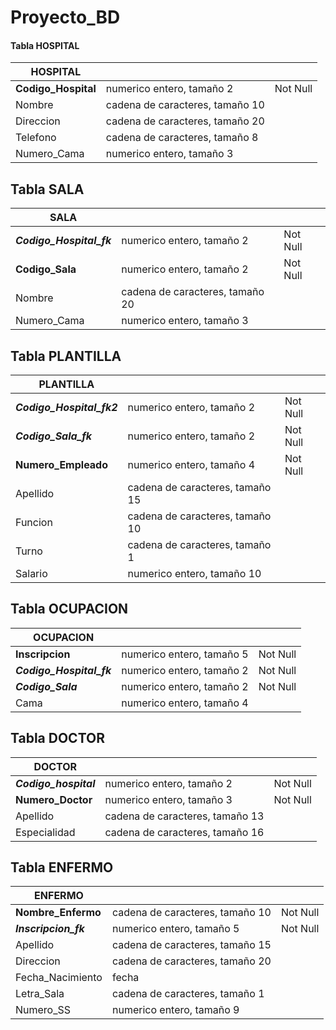 # Proyecto_BD

#### Tabla HOSPITAL

| HOSPITAL            |                                 |          |
|---------------------|---------------------------------|----------|
| **Codigo_Hospital** | numerico entero, tamaño 2       | Not Null |
| Nombre              | cadena de caracteres, tamaño 10 |          |
| Direccion           | cadena de caracteres, tamaño 20 |          |
| Telefono            | cadena de caracteres, tamaño 8  |          |
| Numero_Cama         | numerico entero, tamaño 3       |          |

## Tabla SALA

| SALA                     |                                 |          |
|--------------------------|---------------------------------|----------|
| **_Codigo_Hospital_fk_** | numerico entero, tamaño 2       | Not Null |
| **Codigo_Sala**          | numerico entero, tamaño 2       | Not Null |
| Nombre                   | cadena de caracteres, tamaño 20 |          |
| Numero_Cama              | numerico entero, tamaño 3       |          |

## Tabla PLANTILLA

| PLANTILLA                 |                                 |          |
|---------------------------|---------------------------------|----------|
| **_Codigo_Hospital_fk2_** | numerico entero, tamaño 2       | Not Null |
| **_Codigo_Sala_fk_**      | numerico entero, tamaño 2       | Not Null |
| **Numero_Empleado**       | numerico entero, tamaño 4       | Not Null |
| Apellido                  | cadena de caracteres, tamaño 15 |          |
| Funcion                   | cadena de caracteres, tamaño 10 |          |
| Turno                     | cadena de caracteres, tamaño 1  |          |
| Salario                   | numerico entero, tamaño 10      |          |

## Tabla OCUPACION

| OCUPACION                |                           |          |
|--------------------------|---------------------------|----------|
| **Inscripcion**          | numerico entero, tamaño 5 | Not Null |
| **_Codigo_Hospital_fk_** | numerico entero, tamaño 2 | Not Null |
| **_Codigo_Sala_**        | numerico entero, tamaño 2 | Not Null |
| Cama                     | numerico entero, tamaño 4 |          |

## Tabla DOCTOR

| DOCTOR                |                                 |          |
|-----------------------|---------------------------------|----------|
| **_Codigo_hospital_** | numerico entero, tamaño 2       | Not Null |
| **Numero_Doctor**     | numerico entero, tamaño 3       | Not Null |
| Apellido              | cadena de caracteres, tamaño 13 |          |
| Especialidad          | cadena de caracteres, tamaño 16 |          |

## Tabla ENFERMO

| ENFERMO               |                                 |          |
|-----------------------|---------------------------------|----------|
| **Nombre_Enfermo**    | cadena de caracteres, tamaño 10 | Not Null |
|**_Inscripcion_fk_**   | numerico entero, tamaño 5       | Not Null |
| Apellido              | cadena de caracteres, tamaño 15 |          |
| Direccion             | cadena de caracteres, tamaño 20 |          |
| Fecha_Nacimiento      | fecha                           |          |
| Letra_Sala            | cadena de caracteres, tamaño 1  |          |
| Numero_SS             | numerico entero, tamaño 9       |          |
